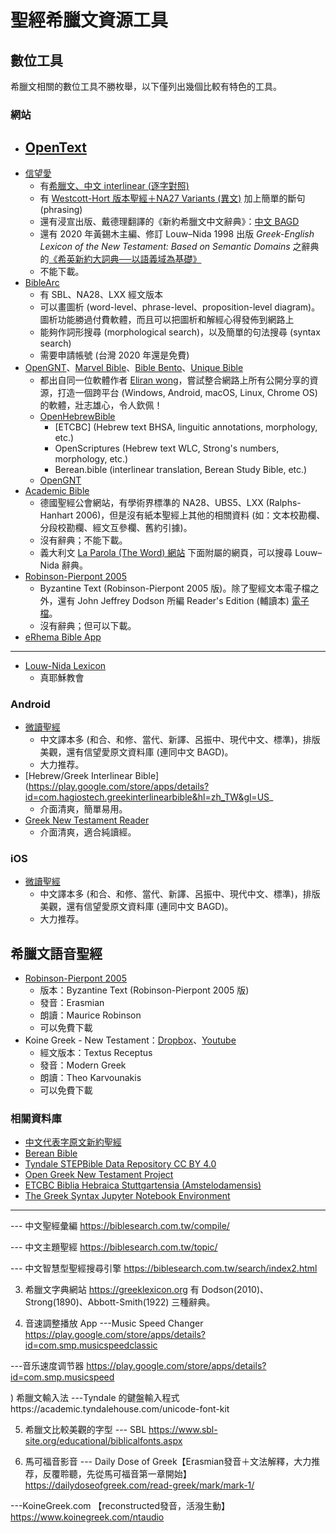 # 聖經希臘文資源工具


## 數位工具
希臘文相關的數位工具不勝枚舉，以下僅列出幾個比較有特色的工具。

### 網站
- [OpenText](http://opentext.org/)
	- 
- [信望愛](https://bible.fhl.net/)
	- 有[希臘文、中文 interlinear (逐字對照)](https://bible.fhl.net/new/read.php?VERSION16=interubs4&strongflag=0&TABFLAG=1&chineses=%E5%A4%AA&chap=1&submit1=%E9%96%B1%E8%AE%80)
	- 有 [Westcott-Hort 版本聖經＋NA27 Variants (異文)](https://bible.fhl.net/new/fhlwhparsing.php?engs=Matt&chap=1&sec=1) 加上簡單的斷句 (phrasing)
	- 還有浸宣出版、戴德理翻譯的《新約希臘文中文辭典》：[中文 BAGD](http://bible.fhl.net/new/s.php?N=0&k=2316&m=)
	- 還有 2020 年黃錫木主編、修訂 Louw–Nida 1998 出版 *Greek-English Lexicon of the New Testament: Based on Semantic Domains* 之辭典的[《希英新約大詞典──以語義域為基礎》](https://bkbible.fhl.net/SDBG_zh.html)
	- 不能下載。
- [BibleArc](https://www.biblearc.com/)
	- 有 SBL、NA28、LXX 經文版本
	- 可以畫圖析 (word-level、phrase-level、proposition-level diagram)。圖析功能勝過付費軟體，而且可以把圖析和解經心得發佈到網路上
	- 能夠作詞形搜尋 (morphological search)，以及簡單的句法搜尋 (syntax search)
	- 需要申請帳號 (台灣 2020 年還是免費)
- [OpenGNT](https://opengnt.com/)、[Marvel Bible](https://marvel.bible/)、[Bible Bento](https://BibleBento.com)、[Unique Bible](https://www.uniquebible.app/home)
	- 都出自同一位軟體作者 [Eliran wong](https://github.com/eliranwong)，嘗試整合網路上所有公開分享的資源，打造一個跨平台 (Windows, Android, macOS, Linux, Chrome OS) 的軟體，壯志雄心，令人欽佩！
	- [OpenHebrewBible](https://github.com/eliranwong/OpenHebrewBible)
		- [ETCBC] (Hebrew text BHSA, linguitic annotations, morphology, etc.)
		- OpenScriptures (Hebrew text WLC, Strong's numbers, morphology, etc.)
		- Berean.bible (interlinear translation, Berean Study Bible, etc.)
	- [OpenGNT](https://github.com/eliranwong/OpenGNT)
- [Academic Bible](https://www.academic-bible.com/en/home/)
	- 德國聖經公會網站，有學術界標準的 NA28、UBS5、LXX (Ralphs-Hanhart 2006)，但是沒有紙本聖經上其他的相關資料 (如：文本校勘欄、分段校勘欄、經文互參欄、舊約引據)。
	- 沒有辭典；不能下載。
	- 義大利文 [La Parola (The Word) 網站](https://www.laparola.net/) 下面附屬的網頁，可以搜尋 Louw–Nida 辭典。
- [Robinson-Pierpont 2005](https://byzantinetext.com)
	- Byzantine Text (Robinson-Pierpont 2005 版)。除了聖經文本電子檔之外，還有 John Jeffrey Dodson 所編 Reader's Edition (輔讀本) [電子檔](https://byzantinetext.com/wp-content/uploads/2017/08/RP2016-Readers-Edition.pdf)。
	- 沒有辭典；但可以下載。
- [eRhema Bible App](https://bible.tjc.org)
- ---
- [Louw-Nida Lexicon](https://www.laparola.net/greco/louwnida.php)
	- 真耶穌教會 

### Android
- [微讀聖經](https://app.wedevote.com/)
	- 中文譯本多 (和合、和修、當代、新譯、呂振中、現代中文、標準)，排版美觀，還有信望愛原文資料庫 (連同中文 BAGD)。
	- 大力推荐。
-  [Hebrew/Greek Interlinear Bible](https://play.google.com/store/apps/details?id=com.hagiostech.greekinterlinearbible&hl=zh_TW&gl=US_
	-  介面清爽，簡單易用。
- [Greek New Testament Reader](https://play.google.com/store/apps/details?id=com.mattrobertson.greek.reader)
	- 介面清爽，適合純讀經。


### iOS
- [微讀聖經](https://app.wedevote.com/)
	- 中文譯本多 (和合、和修、當代、新譯、呂振中、現代中文、標準)，排版美觀，還有信望愛原文資料庫 (連同中文 BAGD)。
	- 大力推荐。

## 希臘文語音聖經
- [Robinson-Pierpont 2005](https://byzantinetext.com/listen/)
	- 版本：Byzantine Text (Robinson-Pierpont 2005 版)
	- 發音：Erasmian
	- 朗讀：Maurice Robinson
	- 可以免費下載
- Koine Greek - New Testament：[Dropbox](https://www.dropbox.com/sh/beoqrdw8zkq1ahr/AABPJTJa5J9RU1y2wyChvPIxa)、[Youtube](https://www.youtube.com/playlist?list=PL40D66708671D260F)
	- 經文版本：Textus Receptus
	- 發音：Modern Greek
	- 朗讀：Theo Karvounakis
	- 可以免費下載

### 相關資料庫
- [中文代表字原文新約聖經](https://www.ssjcbc.com/bibleresearch/bible_reaserch2.html)
- [Berean Bible](https://berean.bible/downloads.htm)
- [Tyndale STEPBible Data Repository CC BY 4.0](https://github.com/tyndale/STEPBible-Data)
- [Open Greek New Testament Project](https://github.com/eliranwong/OpenGNT)
- [ETCBC  Biblia Hebraica Stuttgartensia (Amstelodamensis)](https://github.com/ETCBC/bhsa)
- [The Greek Syntax Jupyter Notebook Environment](https://github.com/biblicalhumanities/greek-syntax)

---


--- 中文聖經彙編
https://biblesearch.com.tw/compile/

--- 中文主題聖經
https://biblesearch.com.tw/topic/

--- 中文智慧型聖經搜尋引擎
https://biblesearch.com.tw/search/index2.html


3) 希臘文字典網站
https://greeklexicon.org
有 Dodson(2010)、Strong(1890)、Abbott-Smith(1922) 三種辭典。


4) 音速調整播放 App
---Music Speed Changer
https://play.google.com/store/apps/details?id=com.smp.musicspeedclassic

---音乐速度调节器
https://play.google.com/store/apps/details?id=com.smp.musicspeed

) 希臘文輸入法
---Tyndale 的鍵盤輸入程式https://academic.tyndalehouse.com/unicode-font-kit

5) 希臘文比較美觀的字型
--- SBL
https://www.sbl-site.org/educational/biblicalfonts.aspx


3) 馬可福音影音
--- Daily Dose of Greek【Erasmian發音＋文法解釋，大力推荐，反覆聆聽，先從馬可福音第一章開始】
https://dailydoseofgreek.com/read-greek/mark/mark-1/

---KoineGreek.com 【reconstructed發音，活潑生動】
https://www.koinegreek.com/ntaudio
